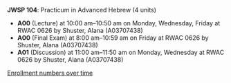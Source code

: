 **JWSP 104**: Practicum in Advanced Hebrew (4 units)

- **A00** (Lecture) at 10:00 am–10:50 am on Monday, Wednesday, Friday at RWAC 0626 by Shuster, Alana (A03707438)
- **A00** (Final Exam) at 8:00 am–10:59 am on Friday at RWAC 0626 by Shuster, Alana (A03707438)
- **A01** (Discussion) at 11:00 am–11:50 am on Monday, Wednesday at RWAC 0626 by Shuster, Alana (A03707438)

[Enrollment numbers over time](./JWSP104.tsv)
